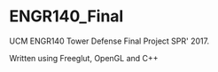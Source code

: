 # ENGR140_Final
UCM ENGR140 Tower Defense Final Project SPR' 2017.

Written using Freeglut, OpenGL and C++
